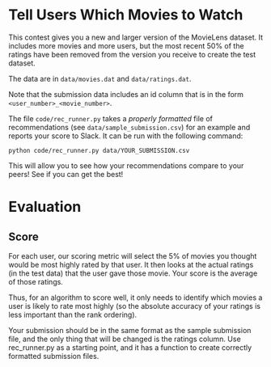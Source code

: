 # Tell Users Which Movies to Watch

This contest gives you a new and larger version of the MovieLens dataset.  It includes more movies and more users, but the most recent 50% of the ratings have been removed from the version you receive to create the test dataset.

The data are in `data/movies.dat` and `data/ratings.dat`.

Note that the submission data includes an id column that is in the form `<user_number>_<movie_number>`.

The file `code/rec_runner.py` takes a _properly formatted_ file of recommendations (see `data/sample_submission.csv`) for an example and reports your score to Slack. It can be run with the following command:

    python code/rec_runner.py data/YOUR_SUBMISSION.csv

This will allow you to see how your recommendations compare to your peers! See if you can get the best!

# Evaluation

## Score

For each user, our scoring metric will select the 5% of movies you thought would be most highly rated by that user. It then looks at the actual ratings (in the test data) that the user gave those movie.  Your score is the average of those ratings.

Thus, for an algorithm to score well, it only needs to identify which movies a user is likely to rate most highly (so the absolute accuracy of your ratings is less important than the rank ordering).

Your submission should be in the same format as the sample submission file, and the only thing that will be changed is the ratings column. Use rec_runner.py as a starting point, and it has a function to create correctly formatted submission files.
